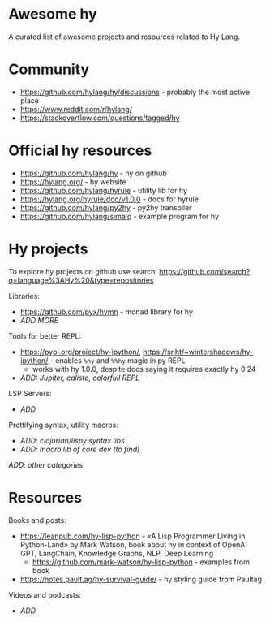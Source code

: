 # Awesome hy

A curated list of awesome projects and resources related to Hy Lang.

# Community

* https://github.com/hylang/hy/discussions - probably the most active place
* https://www.reddit.com/r/hylang/
* https://stackoverflow.com/questions/tagged/hy

# Official hy resources

* https://github.com/hylang/hy - hy on github
* https://hylang.org/ - hy website
* https://github.com/hylang/hyrule - utility lib for hy
* https://hylang.org/hyrule/doc/v1.0.0 - docs for hyrule
* https://github.com/hylang/py2hy - py2hy transpiler
* https://github.com/hylang/simalq - example program for hy

# Hy projects

To explore hy projects on github use search: https://github.com/search?q=language%3AHy%20&type=repositories

Libraries:
* https://github.com/pyx/hymn - monad library for hy
* *ADD MORE*

Tools for better REPL:
* https://pypi.org/project/hy-ipython/, https://sr.ht/~wintershadows/hy-ipython/ - enables `%hy` and `%%hy` magic in py REPL
  * works with hy 1.0.0, despite docs saying it requires exactly hy 0.24
* *ADD: Jupiter, calisto, colorfull REPL*

LSP Servers:
* *ADD*

Prettifying syntax, utility macros:
* *ADD: clojurian/lispy syntax libs*
* *ADD: macro lib of core dev (to find)*

*ADD: other categories*

# Resources

Books and posts:
* https://leanpub.com/hy-lisp-python - «A Lisp Programmer Living in Python-Land» by Mark Watson, book about hy in context of OpenAI GPT, LangChain, Knowledge Graphs, NLP, Deep Learning
  * https://github.com/mark-watson/hy-lisp-python - examples from book
* https://notes.pault.ag/hy-survival-guide/ - hy styling guide from Paultag

Videos and podcasts:
* *ADD*

